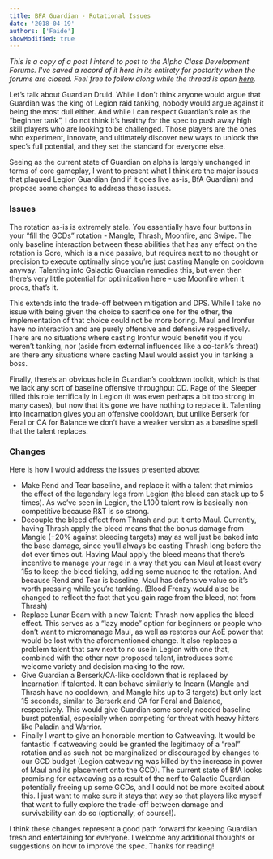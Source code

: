 ```yaml
---
title: BFA Guardian - Rotational Issues
date: '2018-04-19'
authors: ['Faide']
showModified: true
---
```


*This is a copy of a post I intend to post to the Alpha Class Development Forums. I've saved a record of it here in its entirety for posterity when the forums are closed. Feel free to follow along while the thread is open [here](https://us.battle.net/forums/en/wow/topic/20762177673).*

Let’s talk about Guardian Druid. While I don’t think anyone would argue that Guardian was the king of Legion raid tanking, nobody would argue against it being the most dull either. And while I can respect Guardian’s role as the “beginner tank”, I do not think it’s healthy for the spec to push away high skill players who are looking to be challenged. Those players are the ones who experiment, innovate, and ultimately discover new ways to unlock the spec’s full potential, and they set the standard for everyone else.

Seeing as the current state of Guardian on alpha is largely unchanged in terms of core gameplay, I want to present what I think are the major issues that plagued Legion Guardian (and if it goes live as-is, BfA Guardian) and propose some changes to address these issues. 

### Issues

The rotation as-is is extremely stale. You essentially have four buttons in your “fill the GCDs” rotation - Mangle, Thrash, Moonfire, and Swipe. The only baseline interaction between these abilities that has any effect on the rotation is Gore, which is a nice passive, but requires next to no thought or precision to execute optimally since you’re just casting Mangle on cooldown anyway. Talenting into Galactic Guardian remedies this, but even then there’s very little potential for optimization here - use Moonfire when it procs, that’s it. 

This extends into the trade-off between mitigation and DPS. While I take no issue with being given the choice to sacrifice one for the other, the implementation of that choice could not be more boring. Maul and Ironfur have no interaction and are purely offensive and defensive respectively. There are no situations where casting Ironfur would benefit you if you weren’t tanking, nor (aside from external influences like a co-tank’s threat) are there any situations where casting Maul would assist you in tanking a boss.

Finally, there’s an obvious hole in Guardian’s cooldown toolkit, which is that we lack any sort of baseline offensive throughput CD. Rage of the Sleeper filled this role terrifically in Legion (it was even perhaps a bit too strong in many cases), but now that it’s gone we have nothing to replace it. Talenting into Incarnation gives you an offensive cooldown, but unlike Berserk for Feral or CA for Balance we don’t have a weaker version as a baseline spell that the talent replaces. 

### Changes

Here is how I would address the issues presented above:

- Make Rend and Tear baseline, and replace it with a talent that mimics the effect of the legendary legs from Legion (the bleed can stack up to 5 times). As we’ve seen in Legion, the L100 talent row is basically non-competitive because R&T is so strong.
- Decouple the bleed effect from Thrash and put it onto Maul. Currently, having Thrash apply the bleed means that the bonus damage from Mangle (+20% against bleeding targets) may as well just be baked into the base damage, since you’ll always be casting Thrash long before the dot ever times out. Having Maul apply the bleed means that there’s incentive to manage your rage in a way that you can Maul at least every 15s to keep the bleed ticking, adding some nuance to the rotation. And because Rend and Tear is baseline, Maul has defensive value so it’s worth pressing while you’re tanking. (Blood Frenzy would also be changed to reflect the fact that you gain rage from the bleed, not from Thrash)
- Replace Lunar Beam with a new Talent: Thrash now applies the bleed effect. This serves as a “lazy mode” option for beginners or people who don’t want to micromanage Maul, as well as restores our AoE power that would be lost with the aforementioned change. It also replaces a problem talent that saw next to no use in Legion with one that, combined with the other new proposed talent, introduces some welcome variety and decision making to the row.
- Give Guardian a Berserk/CA-like cooldown that is replaced by Incarnation if talented. It can behave similarly to Incarn (Mangle and Thrash have no cooldown, and Mangle hits up to 3 targets) but only last 15 seconds, similar to Berserk and CA for Feral and Balance, respectively. This would give Guardian some sorely needed baseline burst potential, especially when competing for threat with heavy hitters like Paladin and Warrior.
- Finally I want to give an honorable mention to Catweaving. It would be fantastic if catweaving could be granted the legitimacy of a “real” rotation and as such not be marginalized or discouraged by changes to our GCD budget (Legion catweaving was killed by the increase in power of Maul and its placement onto the GCD). The current state of BfA looks promising for catweaving as a result of the nerf to Galactic Guardian potentially freeing up some GCDs, and I could not be more excited about this. I just want to make sure it stays that way so that players like myself that want to fully explore the trade-off between damage and survivability can do so (optionally, of course!).


I think these changes represent a good path forward for keeping Guardian fresh and entertaining for everyone. I welcome any additional thoughts or suggestions on how to improve the spec. Thanks for reading!

